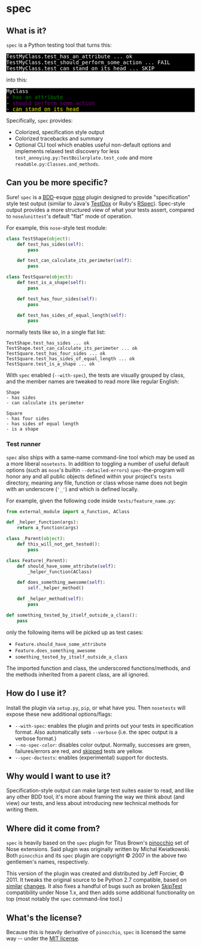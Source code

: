 # spec

## What is it?

`spec` is a Python testing tool that turns this:

<pre style="background-color: #000; color: #FFF;">
TestMyClass.test_has_an_attribute ... ok
TestMyClass.test_should_perform_some_action ... FAIL
TestMyClass.test_can_stand_on_its_head ... SKIP
</pre>

into this:

<pre style="background-color: #000; color: #FFF;">
MyClass
- <span style="color: green">has an attribute</span>
- <span style="color: purple">should perform some action</span>
- <span style="color: yellow">can stand on its head</span>
</pre>

Specifically, `spec` provides:

* Colorized, specification style output
* Colorized tracebacks and summary
* Optional CLI tool which enables useful non-default options and implements
  relaxed test discovery for less `test_annoying.py:TestBoilerplate.test_code`
  and more `readable.py:Classes.and_methods`.

## Can you be more specific?

Sure! `spec` is a [BDD](http://behavior-driven.org)-esque
[nose](http://nose.readthedocs.org) plugin designed to provide "specification"
style test output (similar to Java's
[TestDox](http://agiledox.sourceforge.net/) or Ruby's
[RSpec](https://www.relishapp.com/rspec)). Spec-style output provides a more
structured view of what your tests assert, compared to `nose`/`unittest`'s
default "flat" mode of operation.

For example, this `nose`-style test module:

```python
class TestShape(object):
    def test_has_sides(self):
        pass

    def test_can_calculate_its_perimeter(self):
        pass

class TestSquare(object):
    def test_is_a_shape(self):
        pass

    def test_has_four_sides(self):
        pass

    def test_has_sides_of_equal_length(self):
        pass
```

normally tests like so, in a single flat list:

    TestShape.test_has_sides ... ok
    TestShape.test_can_calculate_its_perimeter ... ok
    TestSquare.test_has_four_sides ... ok
    TestSquare.test_has_sides_of_equal_length ... ok
    TestSquare.test_is_a_shape ... ok

With `spec` enabled (`--with-spec`), the tests are visually grouped by class,
and the member names are tweaked to read more like regular English:

    Shape
    - has sides
    - can calculate its perimeter

    Square
    - has four sides
    - has sides of equal length
    - is a shape

### Test runner

`spec` also ships with a same-name command-line tool which may be used as a
more liberal `nosetests`. In addition to toggling a number of useful default
options (such as `nose`'s builtin `--detailed-errors`) `spec`-the-program will
honor any and all public objects defined within your project's `tests`
directory, meaning any file, function or class whose name does not begin with
an underscore (`'_'`) and which is defined locally.

For example, given the following code inside `tests/feature_name.py`:

```python
from external_module import a_function, AClass

def _helper_function(args):
    return a_function(args)

class _Parent(object):
    def this_will_not_get_tested():
        pass

class Feature(_Parent):
    def should_have_some_attribute(self):
        _helper_function(AClass)

    def does_something_awesome(self):
        self._helper_method()

    def _helper_method(self):
        pass

def something_tested_by_itself_outside_a_class():
    pass
```

only the following items will be picked up as test cases:

* `Feature.should_have_some_attribute`
* `Feature.does_something_awesome`
* `something_tested_by_itself_outside_a_class`

The imported function and class, the underscored functions/methods, and the
methods inherited from a parent class, are all ignored.


## How do I use it?

Install the plugin via `setup.py`, `pip`, or what have you. Then `nosetests`
will expose these new additional options/flags:

* `--with-spec`: enables the plugin and prints out your tests in specification
  format. Also automatically sets `--verbose` (i.e. the spec output is a
  verbose format.)
* `--no-spec-color`: disables color output. Normally, successes are green,
  failures/errors are red, and
  [skipped](http://nose.readthedocs.org/en/latest/plugins/skip.html) tests are
  yellow.
* `--spec-doctests`: enables (experimental) support for doctests.


## Why would I want to use it?

Specification-style output can make large test suites easier to read, and like any other BDD tool, it's more about framing the way we think about (and view) our tests, and less about introducing new technical methods for writing them.


## Where did it come from?

`spec` is heavily based on the `spec` plugin for Titus Brown's
[pinocchio](http://darcs.idyll.org/~t/projects/pinocchio/doc/#spec-generate-test-description-from-test-class-method-names)
set of Nose extensions. Said plugin was originally written by Michal
Kwiatkowski. Both `pinocchio` and its `spec` plugin are copyright &copy; 2007
in the above two gentlemen's names, respectively.

This version of the plugin was created and distributed by Jeff Forcier, &copy;
2011. It tweaks the original source to be Python 2.7 compatible, based on
[similar](https://github.com/unpluggd/pinocchio/commit/de30d5f7868280a2b9e3545c48e68dd0d9a343a0)
[changes](https://github.com/bitprophet/rudolf/commit/7c872e7deeff622de62a439b8e4dd807047c095e).
It also fixes a handful of bugs such as broken
[SkipTest](http://nose.readthedocs.org/en/latest/plugins/skip.html)
compatibility under Nose 1.x, and then adds some additional functionality on
top (most notably the `spec` command-line tool.)


## What's the license?

Because this is heavily derivative of `pinocchio`, `spec` is licensed the same
way -- under the [MIT
license](http://www.opensource.org/licenses/mit-license.php).
